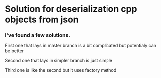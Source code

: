 # Solution for deserialization cpp objects from json

### I've found a few solutions. 

First one that lays in master branch is a bit complicated but potentialy can be better

Second one that lays in simpler branch is just simple

Third one is like the second but it uses factory method
